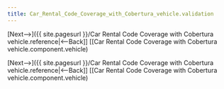 ```yaml
---
title: Car_Rental_Code_Coverage_with_Cobertura_vehicle.validation
---
```

[Next-->]({{ site.pagesurl }}/Car Rental Code Coverage with Cobertura vehicle.reference|<--Back]]  [[Car Rental Code Coverage with Cobertura vehicle.component.vehicle)


[Next-->]({{ site.pagesurl }}/Car Rental Code Coverage with Cobertura vehicle.reference|<--Back]]  [[Car Rental Code Coverage with Cobertura vehicle.component.vehicle)